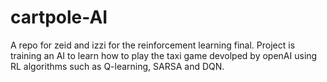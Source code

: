 # cartpole-AI
A repo for zeid and izzi for the reinforcement learning final. Project is training an AI to learn how to play the taxi game devolped by openAI using RL algorithms such as Q-learning, SARSA and DQN.
